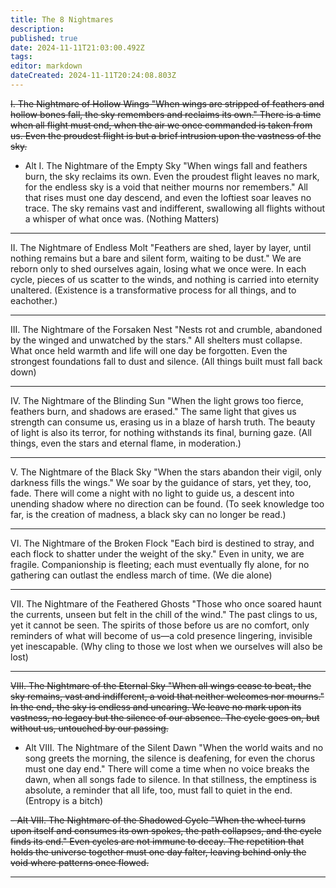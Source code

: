 ```yaml
---
title: The 8 Nightmares
description: 
published: true
date: 2024-11-11T21:03:00.492Z
tags: 
editor: markdown
dateCreated: 2024-11-11T20:24:08.803Z
---
```


~~I. The Nightmare of Hollow Wings
"When wings are stripped of feathers and hollow bones fall, the sky remembers and reclaims its own."
There is a time when all flight must end, when the air we once commanded is taken from us. Even the proudest flight is but a brief intrusion upon the vastness of the sky.~~

- Alt I. The Nightmare of the Empty Sky
"When wings fall and feathers burn, the sky reclaims its own. Even the proudest flight leaves no mark, for the endless sky is a void that neither mourns nor remembers."
All that rises must one day descend, and even the loftiest soar leaves no trace. The sky remains vast and indifferent, swallowing all flights without a whisper of what once was.
(Nothing Matters)

---

II. The Nightmare of Endless Molt
"Feathers are shed, layer by layer, until nothing remains but a bare and silent form, waiting to be dust."
We are reborn only to shed ourselves again, losing what we once were. In each cycle, pieces of us scatter to the winds, and nothing is carried into eternity unaltered.
(Existence is a transformative process for all things, and to eachother.)

---

III. The Nightmare of the Forsaken Nest
"Nests rot and crumble, abandoned by the winged and unwatched by the stars."
All shelters must collapse. What once held warmth and life will one day be forgotten. Even the strongest foundations fall to dust and silence.
(All things built must fall back down)

---

IV. The Nightmare of the Blinding Sun
"When the light grows too fierce, feathers burn, and shadows are erased."
The same light that gives us strength can consume us, erasing us in a blaze of harsh truth. The beauty of light is also its terror, for nothing withstands its final, burning gaze.
(All things, even the stars and eternal flame, in moderation.)

---

V. The Nightmare of the Black Sky
"When the stars abandon their vigil, only darkness fills the wings."
We soar by the guidance of stars, yet they, too, fade. There will come a night with no light to guide us, a descent into unending shadow where no direction can be found.
(To seek knowledge too far, is the creation of madness, a black sky can no longer be read.)

---

VI. The Nightmare of the Broken Flock
"Each bird is destined to stray, and each flock to shatter under the weight of the sky."
Even in unity, we are fragile. Companionship is fleeting; each must eventually fly alone, for no gathering can outlast the endless march of time.
(We die alone)

---

VII. The Nightmare of the Feathered Ghosts
"Those who once soared haunt the currents, unseen but felt in the chill of the wind."
The past clings to us, yet it cannot be seen. The spirits of those before us are no comfort, only reminders of what will become of us—a cold presence lingering, invisible yet inescapable.
(Why cling to those we lost when we ourselves will also be lost)

---

~~VIII. The Nightmare of the Eternal Sky
"When all wings cease to beat, the sky remains, vast and indifferent, a void that neither welcomes nor mourns."
In the end, the sky is endless and uncaring. We leave no mark upon its vastness, no legacy but the silence of our absence. The cycle goes on, but without us, untouched by our passing.~~

- Alt VIII. The Nightmare of the Silent Dawn
"When the world waits and no song greets the morning, the silence is deafening, for even the chorus must one day end."
There will come a time when no voice breaks the dawn, when all songs fade to silence. In that stillness, the emptiness is absolute, a reminder that all life, too, must fall to quiet in the end.
(Entropy is a bitch)

~~- Alt VIII. The Nightmare of the Shadowed Cycle
"When the wheel turns upon itself and consumes its own spokes, the path collapses, and the cycle finds its end."
Even cycles are not immune to decay. The repetition that holds the universe together must one day falter, leaving behind only the void where patterns once flowed.~~

---

